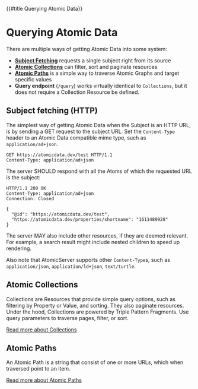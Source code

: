 {{#title Querying Atomic Data}}
# Querying Atomic Data

There are multiple ways of getting Atomic Data into some system:

- [**Subject Fetching**](#subject-fetching-http) requests a single subject right from its source
- [**Atomic Collections**](../schema/collections.md) can filter, sort and paginate resources
- [**Atomic Paths**](paths.md) is a simple way to traverse Atomic Graphs and target specific values
- **Query endpoint** (`/query`) works virtually identical to `Collections`, but it does not require a Collection Resource be defined.

## Subject fetching (HTTP)

The simplest way of getting Atomic Data when the Subject is an HTTP URL, is by sending a GET request to the subject URL.
Set the `Content-Type` header to an Atomic Data compatible mime type, such as `application/ad+json`.

```HTTP
GET https://atomicdata.dev/test HTTP/1.1
Content-Type: application/ad+json
```

The server SHOULD respond with all the Atoms of which the requested URL is the subject:

```HTTP
HTTP/1.1 200 OK
Content-Type: application/ad+json
Connection: Closed

{
  "@id": "https://atomicdata.dev/test",
  "https://atomicdata.dev/properties/shortname": "1611489928"
}
```

The server MAY also include other resources, if they are deemed relevant.
For example, a search result might include nested children to speed up rendering.

Also note that AtomicServer supports other `Content-Type`s, such as `application/json`, `application/ld+json`, `text/turtle`.

## Atomic Collections

Collections are Resources that provide simple query options, such as filtering by Property or Value, and sorting.
They also paginate resources.
Under the hood, Collections are powered by Triple Pattern Fragments.
Use query parameters to traverse pages, filter, or sort.

[Read more about Collections](../schema/collections.md)

## Atomic Paths

An Atomic Path is a string that consist of one or more URLs, which when traversed point to an item.

[Read more about Atomic Paths](paths.md)
